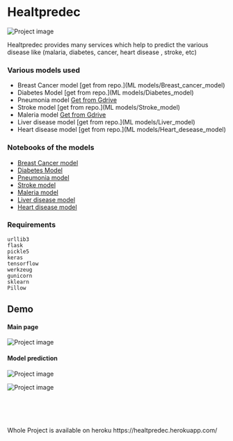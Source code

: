 # Healtpredec

![Project image](demo/front_page.gif)

Healtpredec provides many services which help to predict the various disease like (malaria, diabetes, cancer, heart disease , stroke, etc)

### Various models used

* Breast Cancer model [get from repo.](ML models/Breast_cancer_model)
* Diabetes Model [get from repo.](ML models/Diabetes_model)
* Pneumonia model [Get from Gdrive](https://drive.google.com/file/d/1vFdWdVc99Lk_y9rxu2E9YI5wR_437gbD/view?usp=sharing)
* Stroke model [get from repo.](ML models/Stroke_model)
* Maleria model [Get from Gdrive](https://drive.google.com/file/d/1cu2PpRddS6FWBIJ8-Tu-pMmWMp_aNNZ-/view?usp=sharing)
* Liver disease model [get from repo.](ML models/Liver_model)
* Heart disease model [get from repo.](ML models/Heart_desease_model)

### Notebooks of the models
* [Breast Cancer model ](https://nbviewer.jupyter.org/github/atultyagi612/Healtpredec/blob/main/Model%20Notebooks/Breast%20cancer.ipynb)
* [Diabetes Model](https://nbviewer.jupyter.org/github/atultyagi612/Healtpredec/blob/main/Model%20Notebooks/Diabetes.ipynb)
* [Pneumonia model](https://nbviewer.jupyter.org/github/atultyagi612/Healtpredec/blob/main/Model%20Notebooks/Pneumonia.ipynb)
* [Stroke model](https://nbviewer.jupyter.org/github/atultyagi612/Healtpredec/blob/main/Model%20Notebooks/Stroke%20prediction.ipynb)
* [Maleria model](https://nbviewer.jupyter.org/github/atultyagi612/Healtpredec/blob/main/Model%20Notebooks/Maleria%20detection.ipynb)
* [Liver disease model](https://nbviewer.jupyter.org/github/atultyagi612/Healtpredec/blob/main/Model%20Notebooks/Liver%20prediction.ipynb)
* [Heart disease model](https://nbviewer.jupyter.org/github/atultyagi612/Healtpredec/blob/main/Model%20Notebooks/Heart%20Disease%20Predictions.ipynb)

### Requirements
```
urllib3
flask
pickle5
keras
tensorflow
werkzeug
gunicorn
sklearn
Pillow
```

## Demo

#### Main page
![Project image](demo/front_page.gif)

#### Model prediction
![Project image](demo/model1.gif)

![Project image](demo/model13.gif)


<br/>
<br/>
<br/>
<br/>
Whole Project is available on heroku https://healtpredec.herokuapp.com/

